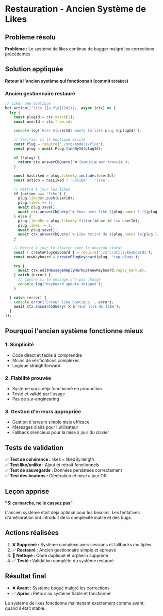 # Restauration - Ancien Système de Likes

## Problème résolu

**Problème :** Le système de likes continue de bugger malgré les corrections précédentes

## Solution appliquée

**Retour à l'ancien système qui fonctionnait (commit `008bb80`)**

### Ancien gestionnaire restauré

```javascript
// Liker une boutique
bot.action(/^like_([a-f\d]{24})$/, async (ctx) => {
  try {
    const plugId = ctx.match[1];
    const userId = ctx.from.id;
    
    console.log(`User ${userId} wants to like plug ${plugId}`);
    
    // Vérifier si la boutique existe
    const Plug = require('./src/models/Plug');
    const plug = await Plug.findById(plugId);
    
    if (!plug) {
      return ctx.answerCbQuery('❌ Boutique non trouvée');
    }
    
    const hasLiked = plug.likedBy.includes(userId);
    const action = hasLiked ? 'unlike' : 'like';
    
    // Mettre à jour les likes
    if (action === 'like') {
      plug.likedBy.push(userId);
      plug.likes += 1;
      await plug.save();
      await ctx.answerCbQuery(`❤️ Vous avez liké ${plug.name} ! (${plug.likes} likes)`);
    } else {
      plug.likedBy = plug.likedBy.filter(id => id !== userId);
      plug.likes -= 1;
      await plug.save();
      await ctx.answerCbQuery(`💔 Like retiré de ${plug.name} (${plug.likes} likes)`);
    }
    
    // Mettre à jour le clavier avec le nouveau statut
    const { createPlugKeyboard } = require('./src/utils/keyboards');
    const newKeyboard = createPlugKeyboard(plug, 'top_plugs');
    
    try {
      await ctx.editMessageReplyMarkup(newKeyboard.reply_markup);
    } catch (error) {
      // Ignore si le message n'a pas changé
      console.log('Keyboard update skipped');
    }
    
  } catch (error) {
    console.error('Erreur like boutique:', error);
    await ctx.answerCbQuery('❌ Erreur lors du like');
  }
});
```

## Pourquoi l'ancien système fonctionne mieux

### 1. **Simplicité**
- Code direct et facile à comprendre
- Moins de vérifications complexes
- Logique straightforward

### 2. **Fiabilité prouvée**
- Système qui a déjà fonctionné en production
- Testé et validé par l'usage
- Pas de sur-engineering

### 3. **Gestion d'erreurs appropriée**
- Gestion d'erreurs simple mais efficace
- Messages clairs pour l'utilisateur
- Fallback silencieux pour la mise à jour du clavier

## Tests de validation

✅ **Test de cohérence :** likes = likedBy.length  
✅ **Test like/unlike :** Ajout et retrait fonctionnels  
✅ **Test de sauvegarde :** Données persistées correctement  
✅ **Test des boutons :** Génération et mise à jour OK  

## Leçon apprise

**"Si ça marche, ne le cassez pas"**

L'ancien système était déjà optimal pour les besoins. Les tentatives d'amélioration ont introduit de la complexité inutile et des bugs.

## Actions réalisées

1. ❌ **Supprimé :** Système complexe avec sessions et fallbacks multiples
2. ✅ **Restauré :** Ancien gestionnaire simple et éprouvé
3. 🧹 **Nettoyé :** Code dupliqué et orphelin supprimé
4. ✅ **Testé :** Validation complète du système restauré

## Résultat final

- ❌ **Avant :** Système bogué malgré les corrections
- ✅ **Après :** Retour au système fiable et fonctionnel

Le système de likes fonctionne maintenant exactement comme avant, quand il était stable.